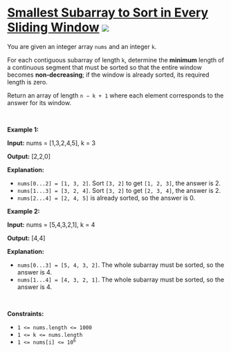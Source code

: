 
# [Smallest Subarray to Sort in Every Sliding Window](https://leetcode.com/problems/smallest-subarray-to-sort-in-every-sliding-window) ![](https://img.shields.io/badge/Medium-orange)

<p>You are given an integer array <code>nums</code> and an integer <code>k</code>.</p>

<p>For each contiguous <span data-keyword="subarray">subarray</span> of length <code>k</code>, determine the <strong>minimum</strong> length of a continuous segment that must be sorted so that the entire window becomes <strong>non‑decreasing</strong>; if the window is already sorted, its required length is zero.</p>

<p>Return an array of length <code>n &minus; k + 1</code> where each element corresponds to the answer for its window.</p>

<p>&nbsp;</p>
<p><strong class="example">Example 1:</strong></p>

<div class="example-block">
<p><strong>Input:</strong> <span class="example-io">nums = [1,3,2,4,5], k = 3</span></p>

<p><strong>Output:</strong> <span class="example-io">[2,2,0]</span></p>

<p><strong>Explanation:</strong></p>

<ul>
	<li><code>nums[0...2] = [1, 3, 2]</code>. Sort <code>[3, 2]</code> to get <code>[1, 2, 3]</code>, the answer is 2.</li>
	<li><code>nums[1...3] = [3, 2, 4]</code>. Sort <code>[3, 2]</code> to get <code>[2, 3, 4]</code>, the answer is 2.</li>
	<li><code>nums[2...4] = [2, 4, 5]</code> is already sorted, so the answer is 0.</li>
</ul>
</div>

<p><strong class="example">Example 2:</strong></p>

<div class="example-block">
<p><strong>Input:</strong> <span class="example-io">nums = [5,4,3,2,1], k = 4</span></p>

<p><strong>Output:</strong> <span class="example-io">[4,4]</span></p>

<p><strong>Explanation:</strong></p>

<ul>
	<li><code>nums[0...3] = [5, 4, 3, 2]</code>. The whole subarray must be sorted, so the answer is 4.</li>
	<li><code>nums[1...4] = [4, 3, 2, 1]</code>. The whole subarray must be sorted, so the answer is 4.</li>
</ul>
</div>

<p>&nbsp;</p>
<p><strong>Constraints:</strong></p>

<ul>
	<li><code>1 &lt;= nums.length &lt;= 1000</code></li>
	<li><code>1 &lt;= k &lt;= nums.length</code></li>
	<li><code>1 &lt;= nums[i] &lt;= 10<sup>6</sup></code></li>
</ul>

        